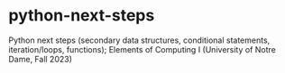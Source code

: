 # python-next-steps
Python next steps (secondary data structures, conditional statements, iteration/loops, functions); Elements of Computing I (University of Notre Dame, Fall 2023)
